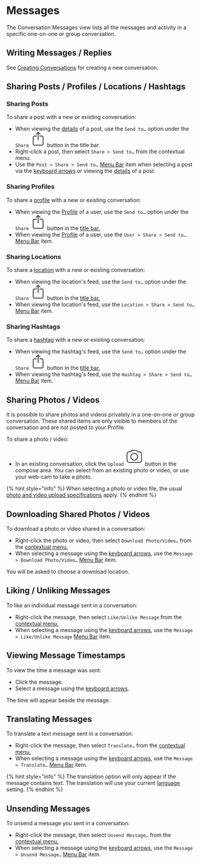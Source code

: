 # Messages

The Conversation Messages view lists all the messages and activity in a specific one-on-one or group conversation.

## Writing Messages / Replies

See [Creating Conversations](list.md#creating-conversations) for creating a new conversation.

## Sharing Posts / Profiles / Locations / Hashtags

### Sharing Posts

To share a post with a new or existing conversation:

* When viewing the [details](../detailview.md) of a post, use the `Send to…` option under the `Share` ![](../../.gitbook/assets/share%20%283%29.png) button in the title bar.
* Right-click a post, then select `Share > Send to…` from the contextual menu.
* Use the `Post > Share > Send to…` [Menu Bar](../../misc/glossary.md#menu-bar) item when selecting a post via the [keyboard arrows](../../misc/keyboard-shortcuts.md) or viewing the [details](../detailview.md) of a post.

### Sharing Profiles

To share a [profile](../profile/) with a new or existing conversation:

* When viewing the [Profile](../profile/) of a user, use the `Send to…` option under the `Share` ![](../../.gitbook/assets/share.png) button in the [title bar.](../../misc/glossary.md#title-bar)
* When viewing the [Profile](../profile/) of a user, use the `User > Share > Send to…` [Menu Bar](../../misc/glossary.md#menu-bar) item.

### Sharing Locations

To share a [location](../locations.md) with a new or existing conversation:

* When viewing the location's feed, use the `Send to…` option under the `Share` ![](../../.gitbook/assets/share%20%281%29.png) button in the [title bar.](../../misc/glossary.md#title-bar)
* When viewing the location's feed, use the `Location > Share > Send to…` [Menu Bar](../../misc/glossary.md#menu-bar) item.

### Sharing Hashtags

To share a [hashtag](../hashtags.md) with a new or existing conversation:

* When viewing the hashtag's feed, use the `Send to…` option under the `Share` ![](../../.gitbook/assets/share%20%282%29.png) button in the [title bar.](../../misc/glossary.md#title-bar)
* When viewing the hashtag's feed, use the `Hashtag > Share > Send to…` [Menu Bar](../../misc/glossary.md#menu-bar) item.

## Sharing Photos / Videos

It is possible to share photos and videos privately in a one-on-one or group conversation. These shared items are only visible to members of the conversation and are not posted to your Profile.

To share a photo / video:

* In an existing conversation, click the `Upload` ![](../../.gitbook/assets/message-upload.png) button in the compose area. You can select from an existing photo or video, or use your web-cam to take a photo.

{% hint style="info" %}
When selecting a photo or video file, the usual [photo and video upload specifications](../../misc/upload-specifications.md) apply.
{% endhint %}

## Downloading Shared Photos / Videos

To download a photo or video shared in a conversation:

* Right-click the photo or video, then select `Download Photo/Video…` from the [contextual menu.](../../misc/glossary.md#contextual-menu)
* When selecting a message using the [keyboard arrows](../../misc/keyboard-shortcuts.md), use the `Message > Download Photo/Video…` [Menu Bar](../../misc/glossary.md#menu-bar) item.

You will be asked to choose a download location.

## Liking / Unliking Messages

To like an individual message sent in a conversation:

* Right-click the message, then select `Like/Unlike Message` from the [contextual menu.](../../misc/glossary.md#contextual-menu)
* When selecting a message using the [keyboard arrows](../../misc/keyboard-shortcuts.md), use the `Message > Like/Unlike Message` [Menu Bar](../../misc/glossary.md#menu-bar) item.

## Viewing Message Timestamps

To view the time a message was sent:

* Click the message.
* Select a message using the [keyboard arrows](../../misc/keyboard-shortcuts.md).

The time will appear beside the message.

## Translating Messages

To translate a text message sent in a conversation:

* Right-click the message, then select `Translate…` from the [contextual menu.](../../misc/glossary.md#contextual-menu)
* When selecting a message using the [keyboard arrows](../../misc/keyboard-shortcuts.md), use the `Message > Translate…` [Menu Bar](../../misc/glossary.md#menu-bar) item.

{% hint style="info" %}
The translation option will only appear if the message contains text. The translation will use your current [language](../../preferences/general.md#language) setting.
{% endhint %}

## Unsending Messages

To unsend a message you sent in a conversation:

* Right-click the message, then select `Unsend Message…` from the [contextual menu.](../../misc/glossary.md#contextual-menu)
* When selecting a message using the [keyboard arrows](../../misc/keyboard-shortcuts.md), use the `Message > Unsend Message…` [Menu Bar](../../misc/glossary.md#menu-bar) item.

